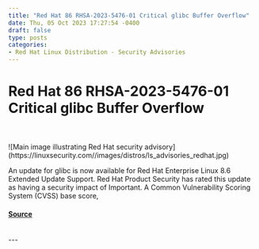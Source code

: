 ```yaml
---
title: "Red Hat 86 RHSA-2023-5476-01 Critical glibc Buffer Overflow"
date: Thu, 05 Oct 2023 17:27:54 -0400
draft: false
type: posts
categories: 
- Red Hat Linux Distribution - Security Advisories
---
```

# Red Hat 86 RHSA-2023-5476-01 Critical glibc Buffer Overflow

<br/>

<br/>
![Main image illustrating Red Hat security advisory](https://linuxsecurity.com//images/distros/ls_advisories_redhat.jpg)

An update for glibc is now available for Red Hat Enterprise Linux 8.6 Extended Update Support. Red Hat Product Security has rated this update as having a security impact of Important. A Common Vulnerability Scoring System (CVSS) base score,

#### [Source](https://linuxsecurity.com/advisories/red-hat/redhat-rhsa-2023-5476-01-important-glibc-security-update-5kodifcn8z3q)

<br/>
---

